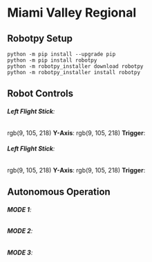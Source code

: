 # Miami Valley Regional
## Robotpy Setup
```
python -m pip install --upgrade pip
python -m pip install robotpy
python -m robotpy_installer download robotpy
python -m robotpy_installer install robotpy
```
## Robot Controls
###### **Left Flight Stick**:
rgb(9, 105, 218) **Y-Axis**:
rgb(9, 105, 218) **Trigger**:

###### **Left Flight Stick**:
rgb(9, 105, 218) **Y-Axis**:
rgb(9, 105, 218) **Trigger**:

## Autonomous Operation
###### **MODE 1**:
###### **MODE 2**:
###### **MODE 3**: